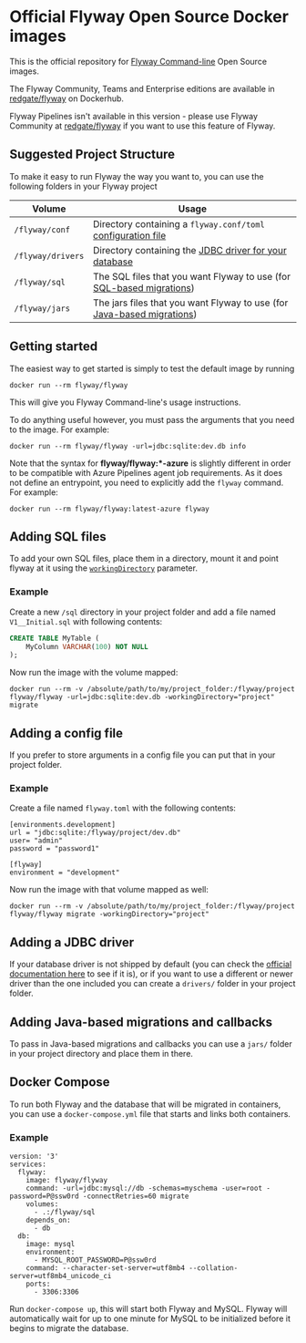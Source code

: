# Official Flyway Open Source Docker images

[docker]: https://hub.docker.com/r/flyway/flyway/

This is the official repository for [Flyway Command-line](https://documentation.red-gate.com/fd/welcome-to-flyway-184127914.html) Open Source images.

The Flyway Community, Teams and Enterprise editions are available in [redgate/flyway](https://hub.docker.com/r/redgate/flyway/) on Dockerhub.

Flyway Pipelines isn't available in this version - please use Flyway Community at [redgate/flyway](https://hub.docker.com/r/redgate/flyway/) if you want to use this feature of Flyway.

## Suggested Project Structure

To make it easy to run Flyway the way you want to, you can use the following folders in your Flyway project

Volume            | Usage
------------------|------
`/flyway/conf`    | Directory containing a `flyway.conf/toml` [configuration file](https://documentation.red-gate.com/fd/configuration-files-224003079.html)
`/flyway/drivers` | Directory containing the [JDBC driver for your database](https://documentation.red-gate.com/fd/command-line-184127404.html#jdbc-drivers)
`/flyway/sql`     | The SQL files that you want Flyway to use (for [SQL-based migrations](https://documentation.red-gate.com/fd/migrations-184127470.html#sql-based-migrations))
`/flyway/jars`    | The jars files that you want Flyway to use (for [Java-based migrations](https://documentation.red-gate.com/fd/migrations-184127470.html#java-based-migrations))

## Getting started

The easiest way to get started is simply to test the default image by running

`docker run --rm flyway/flyway`

This will give you Flyway Command-line's usage instructions.

To do anything useful however, you must pass the arguments that you need to the image. For example:

`docker run --rm flyway/flyway -url=jdbc:sqlite:dev.db info`

Note that the syntax for **flyway/flyway:\*-azure** is slightly different in order to be compatible with Azure Pipelines
agent job requirements. As it does not define an entrypoint, you need to explicitly add the `flyway` command. For example:

`docker run --rm flyway/flyway:latest-azure flyway`

## Adding SQL files

To add your own SQL files, place them in a directory, mount it and point flyway at it using the [`workingDirectory`](https://documentation.red-gate.com/fd/working-directory-224919763.html) parameter.

### Example

Create a new `/sql` directory in your project folder and add a file named `V1__Initial.sql` with following contents:

```sql
CREATE TABLE MyTable (
    MyColumn VARCHAR(100) NOT NULL
);
```

Now run the image with the volume mapped:

`docker run --rm -v /absolute/path/to/my/project_folder:/flyway/project flyway/flyway -url=jdbc:sqlite:dev.db -workingDirectory="project" migrate`

## Adding a config file

If you prefer to store arguments in a config file you can put that in your project folder.

### Example

Create a file named `flyway.toml` with the following contents:

```
[environments.development]
url = "jdbc:sqlite:/flyway/project/dev.db"
user= "admin"
password = "password1"

[flyway]
environment = "development"
```

Now run the image with that volume mapped as well:

`docker run --rm -v /absolute/path/to/my/project_folder:/flyway/project flyway/flyway migrate -workingDirectory="project"`

## Adding a JDBC driver

If your database driver is not shipped by default (you can check the [official documentation here](https://documentation.red-gate.com/fd/supported-databases-184127454.html) to see if it is), or if you want to use a different or newer driver than the one included you can create a  `drivers/` folder in your project folder.

## Adding Java-based migrations and callbacks

To pass in Java-based migrations and callbacks you can use a `jars/` folder in your project directory and place them in there.

## Docker Compose

To run both Flyway and the database that will be migrated in containers, you can use a `docker-compose.yml` file that
starts and links both containers.

### Example

```
version: '3'
services:
  flyway:
    image: flyway/flyway
    command: -url=jdbc:mysql://db -schemas=myschema -user=root -password=P@ssw0rd -connectRetries=60 migrate
    volumes:
      - .:/flyway/sql
    depends_on:
      - db
  db:
    image: mysql
    environment:
      - MYSQL_ROOT_PASSWORD=P@ssw0rd
    command: --character-set-server=utf8mb4 --collation-server=utf8mb4_unicode_ci
    ports:
      - 3306:3306
```

Run `docker-compose up`, this will start both Flyway and MySQL. Flyway will automatically wait for up to one minute for MySQL to be initialized before it begins to migrate the database.
